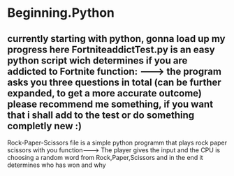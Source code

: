 # Beginning.Python
currently starting with python, gonna load up my progress here
FortniteaddictTest.py is an easy python script wich determines if you are
addicted to Fortnite
function:
---> the program asks you three questions in total (can be further expanded, to get a more accurate outcome)
please recommend me something, if you want that i shall add to the test or do something completly new :)
----------------------------------------------------------------------------------------------------------------
Rock-Paper-Scissors file is a simple python programm that plays rock paper scissors with you
function---> The player gives the input and the CPU is choosing a random word from Rock,Paper,Scissors and in the end 
it determines who has won and why
